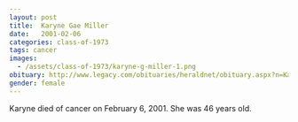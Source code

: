 ```yaml
---
layout: post
title:  Karyne Gae Miller
date:   2001-02-06
categories: class-of-1973
tags: cancer
images:
  - /assets/class-of-1973/karyne-g-miller-1.png
obituary: http://www.legacy.com/obituaries/heraldnet/obituary.aspx?n=Karyne-Miller&pid=17500521
gender: female
---
```

Karyne died of cancer on February 6, 2001. She was 46 years old.
